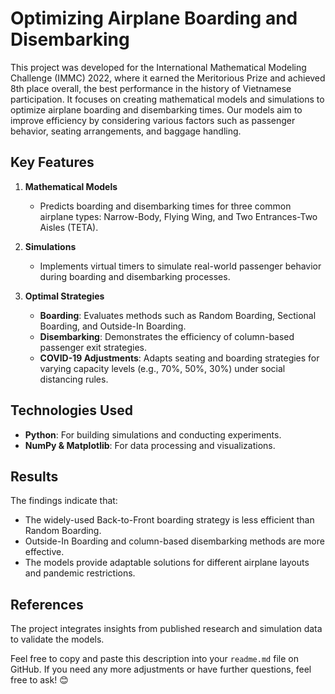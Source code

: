 # Optimizing Airplane Boarding and Disembarking

This project was developed for the International Mathematical Modeling Challenge (IMMC) 2022, where it earned the Meritorious Prize and achieved 8th place overall, the best performance in the history of Vietnamese participation. It focuses on creating mathematical models and simulations to optimize airplane boarding and disembarking times. Our models aim to improve efficiency by considering various factors such as passenger behavior, seating arrangements, and baggage handling.

## Key Features

1. **Mathematical Models**
   - Predicts boarding and disembarking times for three common airplane types: Narrow-Body, Flying Wing, and Two Entrances-Two Aisles (TETA).

2. **Simulations**
   - Implements virtual timers to simulate real-world passenger behavior during boarding and disembarking processes.

3. **Optimal Strategies**
   - **Boarding**: Evaluates methods such as Random Boarding, Sectional Boarding, and Outside-In Boarding.
   - **Disembarking**: Demonstrates the efficiency of column-based passenger exit strategies.
   - **COVID-19 Adjustments**: Adapts seating and boarding strategies for varying capacity levels (e.g., 70%, 50%, 30%) under social distancing rules.

## Technologies Used
- **Python**: For building simulations and conducting experiments.
- **NumPy & Matplotlib**: For data processing and visualizations.

## Results
The findings indicate that:
- The widely-used Back-to-Front boarding strategy is less efficient than Random Boarding.
- Outside-In Boarding and column-based disembarking methods are more effective.
- The models provide adaptable solutions for different airplane layouts and pandemic restrictions.

## References
The project integrates insights from published research and simulation data to validate the models.

Feel free to copy and paste this description into your `readme.md` file on GitHub. If you need any more adjustments or have further questions, feel free to ask! 😊
